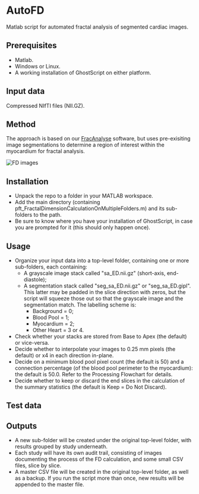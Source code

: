 # AutoFD
Matlab script for automated fractal analysis of segmented cardiac images.

## Prerequisites
- Matlab.
- Windows or Linux.
- A working installation of GhostScript on either platform.

## Input data

Compressed NIfTI files (NII.GZ).

## Method

The approach is based on our [FracAnalyse](https://github.com/UK-Digital-Heart-Project/fracAnalyse) software, 
but uses pre-exisiting image segmentations to determine a region of interest within the myocardium for fractal analysis.  

![FD images](https://github.com/UK-Digital-Heart-Project/AutoFD/blob/master/FD_workflow.png)

## Installation
- Unpack the repo to a folder in your MATLAB workspace.
- Add the main directory (containing pft_FractalDimensionCalculationOnMultipleFolders.m) and its sub-folders to the path.
- Be sure to know where you have your installation of GhostScript, in case you are prompted for it (this should only happen once).

## Usage
- Organize your input data into a top-level folder, containing one or more sub-folders, each containing:
  - A grayscale image stack called "sa_ED.nii.gz" (short-axis, end-diastole);
  - A segmentation stack called "seg_sa_ED.nii.gz" or "seg_sa_ED.gipl".
    This latter may be padded in the slice direction with zeros, but the script will squeeze those out so that the
    grayscale image and the segmentation match.
    The labelling scheme is:
    - Background  = 0;
    - Blood Pool  = 1;
    - Myocardium  = 2;
    - Other Heart = 3 or 4.
- Check whether your stacks are stored from Base to Apex (the default) or vice-versa.
- Decide whether to interpolate your images to 0.25 mm pixels (the default) or x4 in each direction in-plane.
- Decide on a minimum blood pool pixel count (the default is 50) and a connection percentage (of the blood pool perimeter
  to the myocardium): the default is 50.0. Refer to the Processing Flowchart for details.
- Decide whether to keep or discard the end slices in the calculation of the summary statistics (the default is Keep =
  Do Not Discard).

## Test data

## Outputs
- A new sub-folder will be created under the original top-level folder, with results grouped by study underneath.
- Each study will have its own audit trail, consisting of images documenting the process of the FD calculation,
  and some small CSV files, slice by slice.
- A master CSV file will be created in the original top-level folder, as well as a backup.
  If you run the script more than once, new results will be appended to the master file.
